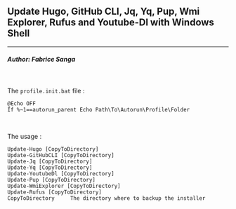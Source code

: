 ## **Update Hugo, GitHub CLI, Jq, Yq, Pup, Wmi Explorer, Rufus and Youtube-Dl with Windows Shell**
---
##### Author: Fabrice Sanga
<br/>

The `profile.init.bat` file :
```batfile
@Echo OFF
If %~1==autorun_parent Echo Path\To\Autorun\Profile\Folder
```
<br/>

The usage :
```batfile
Update-Hugo [CopyToDirectory]
Update-GitHubCLI [CopyToDirectory]
Update-Jq [CopyToDirectory]
Update-Yq [CopyToDirectory]
Update-YoutubeDl [CopyToDirectory]
Update-Pup [CopyToDirectory]
Update-WmiExplorer [CopyToDirectory]
Update-Rufus [CopyToDirectory]
CopyToDirectory     The directory where to backup the installer
```